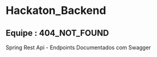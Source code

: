 # Hackaton_Backend
## **Equipe : 404_NOT_FOUND**

Spring Rest Api - Endpoints Documentados com Swagger
